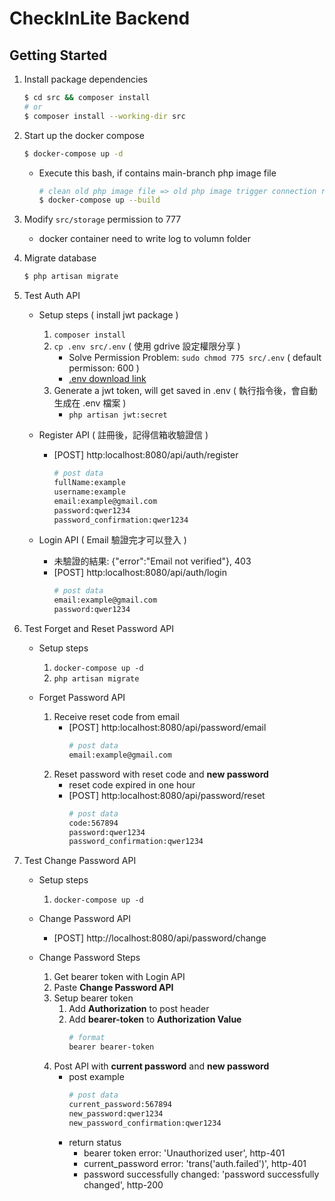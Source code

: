 # CheckInLite Backend

## Getting Started

1. Install package dependencies

    ```bash
    $ cd src && composer install
    # or
    $ composer install --working-dir src
    ```

2. Start up the docker compose

    ```bash
    $ docker-compose up -d
    ```

    - Execute this bash, if contains main-branch php image file
        ```bash
        # clean old php image file => old php image trigger connection refuse error
        $ docker-compose up --build
        ```

3. Modify `src/storage` permission to 777
    - docker container need to write log to volumn folder


4. Migrate database


    ```bash
    $ php artisan migrate
    ```

5. Test Auth API
    - Setup steps ( install jwt package )
        1. `composer install`
        2. `cp .env src/.env` ( 使用 gdrive 設定權限分享 )
            - Solve Permission Problem: `sudo chmod 775 src/.env` ( default permisson: 600 )
            - [.env download link](https://drive.google.com/file/d/1D1E0TWPbuEctc_zivG6cam1S9DL5792O/view?usp=sharing)
        3. Generate a jwt token, will get saved in .env ( 執行指令後，會自動生成在 .env 檔案 )
            - `php artisan jwt:secret`

    - Register API ( 註冊後，記得信箱收驗證信 )
        - [POST] http:localhost:8080/api/auth/register
            ```bash
            # post data
            fullName:example
            username:example
            email:example@gmail.com
            password:qwer1234
            password_confirmation:qwer1234
            ```


    - Login API ( Email 驗證完才可以登入 )
        - 未驗證的結果: {"error":"Email not verified"}, 403
        - [POST] http:localhost:8080/api/auth/login
            ```bash
            # post data
            email:example@gmail.com
            password:qwer1234
            ```

6. Test Forget and Reset Password API
    - Setup steps
        1. `docker-compose up -d`
        2. `php artisan migrate`
    
    - Forget Password API
        1. Receive reset code from email
            - [POST] http:localhost:8080/api/password/email
                ```bash
                # post data
                email:example@gmail.com
                ```
        2. Reset password with reset code and **new password** 
            - reset code expired in one hour
            - [POST] http:localhost:8080/api/password/reset
                ```bash
                # post data
                code:567894
                password:qwer1234
                password_confirmation:qwer1234
                ```

7. Test Change Password API
    - Setup steps
        1. `docker-compose up -d`
    
    - Change Password API
        - [POST] http://localhost:8080/api/password/change

    - Change Password Steps
        1. Get bearer token with Login API
        2. Paste **Change Password API**
        3. Setup bearer token
            1. Add **Authorization** to post header
            2. Add **bearer-token** to **Authorization Value**
                ```bash
                # format
                bearer bearer-token
                ```
        4. Post API with **current password** and **new password** 
            - post example
                ```bash
                # post data
                current_password:567894
                new_password:qwer1234
                new_password_confirmation:qwer1234
                ```
            - return status
                - bearer token error: 'Unauthorized user', http-401
                - current_password error: 'trans('auth.failed')', http-401
                - password successfully changed: 'password successfully changed', http-200
